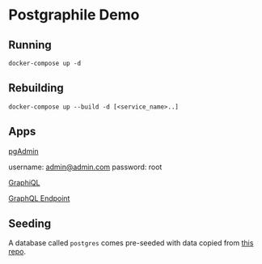 # Postgraphile Demo

## Running

`docker-compose up -d`

## Rebuilding

`docker-compose up --build -d [<service_name>..]`

## Apps

[pgAdmin](http://localhost:5000)

username: admin@admin.com
password: root

[GraphiQL](http://localhost:3000/graphiql)

[GraphQL Endpoint](http://localhost:3000/graphql)

## Seeding

A database called `postgres` comes pre-seeded with data copied from [this repo](https://github.com/graphile/postgraphile/tree/v4/examples/forum).
